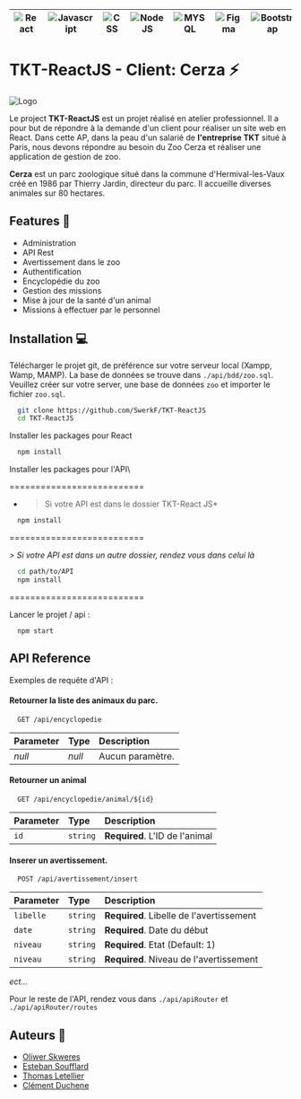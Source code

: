 
| ![React](https://img.shields.io/badge/React-20232A?style=for-the-badge&logo=react&logoColor=61DAFB) | ![Javascript](https://img.shields.io/badge/JavaScript-323330?style=for-the-badge&logo=javascript&logoColor=F7DF1E) | ![CSS](https://img.shields.io/badge/CSS3-1572B6?style=for-the-badge&logo=css3&logoColor=white) | ![NodeJS](https://img.shields.io/badge/Node.js-43853D?style=for-the-badge&logo=node.js&logoColor=white) | ![MYSQL](https://img.shields.io/badge/MySQL-005C84?style=for-the-badge&logo=mysql&logoColor=white) | ![Figma](https://img.shields.io/badge/Figma-F24E1E?style=for-the-badge&logo=figma&logoColor=white) | ![Bootstrap](https://img.shields.io/badge/Bootstrap-563D7C?style=for-the-badge&logo=bootstrap&logoColor=white) |
|:----------:|:-------------:|:----------:|:----------:|:----------:|:----------:|:--:|

# TKT-ReactJS - Client: Cerza ⚡

![Logo](https://www.anigaido.com/media/zoo_lieux/1-100/51/cerza-parc-des-safaris-hermival-les-vaux-xl.jpg)

Le project **TKT-ReactJS** est un projet réalisé en atelier professionnel. Il a pour but de répondre à la demande d'un client pour réaliser un site web en React. Dans cette AP, dans la peau d'un salarié de **l'entreprise TKT** situé à Paris, nous devons répondre au besoin du Zoo Cerza et réaliser une application de gestion de zoo.

**Cerza** est un parc zoologique situé dans la commune d'Hermival-les-Vaux créé en 1986 par Thierry Jardin, directeur du parc. Il accueille diverses animales sur 80 hectares.

## Features 🤩

- Administration
- API Rest
- Avertissement dans le zoo
- Authentification
- Encyclopédie du zoo
- Gestion des missions
- Mise à jour de la santé d'un animal
- Missions à effectuer par le personnel

## Installation 💻

Télécharger le projet git, de préférence sur votre serveur local (Xampp, Wamp, MAMP).
La base de données se trouve dans `./api/bdd/zoo.sql`. Veuillez créer sur votre server, une base de données `zoo` et importer le fichier `zoo.sql`.

```bash
  git clone https://github.com/SwerkF/TKT-ReactJS
  cd TKT-ReactJS
```

Installer les packages pour React
```bash
  npm install
```

Installer les packages pour l'API\

==========================
* > Si votre API est dans le dossier TKT-React JS*
```bash
  npm install
```
==========================

*> Si votre API est dans un autre dossier, rendez vous dans celui là*
```bash
  cd path/to/API
  npm install
```
==========================

Lancer le projet / api :
```
  npm start
```

## API Reference

Exemples de requête d'API :
#### Retourner la liste des animaux du parc.
```http
  GET /api/encyclopedie
```

| Parameter | Type     | Description                |
| :-------- | :------- | :------------------------- |
| *null* | *null* | Aucun paramètre. |

#### Retourner un animal

```http
  GET /api/encyclopedie/animal/${id}
```

| Parameter | Type     | Description                       |
| :-------- | :------- | :-------------------------------- |
| `id`      | `string` | **Required**. L'ID de l'animal |

#### Inserer un avertissement.

```http
  POST /api/avertissement/insert
```

| Parameter | Type     | Description                       |
| :-------- | :------- | :-------------------------------- |
| `libelle`      | `string` | **Required**. Libelle de l'avertissement |
| `date`      | `string` | **Required**. Date du début |
| `niveau`      | `string` | **Required**. Etat (Default: 1) |
| `niveau`      | `string` | **Required**. Niveau de l'avertissement |

*ect...*

Pour le reste de l'API, rendez vous dans `./api/apiRouter` et `./api/apiRouter/routes`

## Auteurs 👑

- [Oliwer Skweres](https://www.github.com/SwerkF) 
- [Esteban Soufflard](https://www.github.com/Este027)
- [Thomas Letellier](https://github.com/thomasl28500)
- [Clément Duchene](https://github.com/duchenec-coder)

